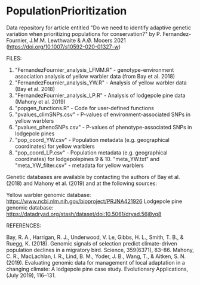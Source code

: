 # PopulationPrioritization
Data repository for article entitled "Do we need to identify adaptive genetic variation when prioritizing populations for conservation?" by P. Fernandez-Fournier, J.M.M. Lewthwaite &amp; A.Ø. Mooers 2021 (https://doi.org/10.1007/s10592-020-01327-w)

FILES: 
1. "FernandezFournier_analysis_LFMM.R" - genotype-environment association analysis of yellow warbler data (from Bay et al. 2018)
2. "FernandezFournier_analysis_YW.R" - Analysis of yellow warbler data (Bay et al. 2018)
3. "FernandezFournier_analysis_LP.R" - Analysis of lodgepole pine data (Mahony et al. 2019)
4. "popgen_functions.R" - Code for user-defined functions
5. "pvalues_climSNPs.csv" - P-values of environment-associated SNPs in yellow warblers
6. "pvalues_phenoSNPs.csv" - P-values of phenotype-associated SNPs in lodgepole pines
7. "pop_coord_YW.csv" - Population metadata (e.g. geographical coordinates) for yellow warblers
8. "pop_coord_LP.csv" - Population metadata (e.g. geographical coordinates) for lodgepolepines
9 & 10. "meta_YW.txt" and "meta_YW_filter.csv" - metadata for yellow warblers

Genetic databases are available by contacting the authors of Bay et al. (2018) and Mahony et al. (2019) and at the following sources:

Yellow warbler genomic database: https://www.ncbi.nlm.nih.gov/bioproject/PRJNA421926
Lodgepole pine genomic database: https://datadryad.org/stash/dataset/doi:10.5061/dryad.56j8vq8


REFERENCES:

Bay, R. A., Harrigan, R. J., Underwood, V. Le, Gibbs, H. L., Smith, T. B., & Ruegg, K. (2018). Genomic signals of selection predict climate-driven population declines in a migratory bird. Science, 359(6371), 83–86.
Mahony, C. R., MacLachlan, I. R., Lind, B. M., Yoder, J. B., Wang, T., & Aitken, S. N. (2019). Evaluating genomic data for management of local adaptation in a changing climate: A lodgepole pine case study. Evolutionary Applications, (July 2019), 116–131.
